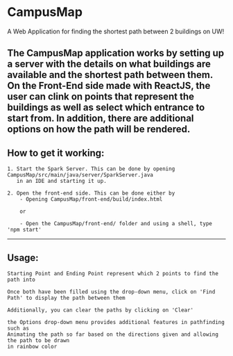 # CampusMap 
A Web Application for finding the shortest path between 2 buildings on UW!

The CampusMap application works by setting up a server with the details on what buildings
are available and the shortest path between them. On the Front-End side made with ReactJS,
the user can clink on points that represent the buildings as well as select which entrance
to start from. In addition, there are additional options on how the path will be rendered.
---


## How to get it working:

	1. Start the Spark Server. This can be done by opening CampusMap/src/main/java/server/SparkServer.java
	   in an IDE and starting it up.

	2. Open the front-end side. This can be done either by
	    - Opening CampusMap/front-end/build/index.html
		
		or
		
		- Open the CampusMap/front-end/ folder and using a shell, type 'npm start'

---

## Usage:
	Starting Point and Ending Point represent which 2 points to find the path into
	
	Once both have been filled using the drop-down menu, click on 'Find Path' to display the path between them

	Additionally, you can clear the paths by clicking on 'Clear'
	
	the Options drop-down menu provides additional features in pathfinding such as
	Animating the path so far based on the directions given and allowing the path to be drawn
	in rainbow color